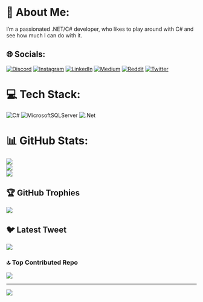 # 💫 About Me:
I’m a passionated .NET/C# developer, who likes to play around with C# and see how much I can do with it.


## 🌐 Socials:
[![Discord](https://img.shields.io/badge/Discord-%237289DA.svg?logo=discord&logoColor=white)](https://discord.gg/.mbark) [![Instagram](https://img.shields.io/badge/Instagram-%23E4405F.svg?logo=Instagram&logoColor=white)](https://instagram.com/MbarkT3sto) [![LinkedIn](https://img.shields.io/badge/LinkedIn-%230077B5.svg?logo=linkedin&logoColor=white)](https://linkedin.com/in/MbarkT3sto) [![Medium](https://img.shields.io/badge/Medium-12100E?logo=medium&logoColor=white)](https://medium.com/@M-B-A-R-K) [![Reddit](https://img.shields.io/badge/Reddit-%23FF4500.svg?logo=Reddit&logoColor=white)](https://reddit.com/user/MbarkT3sto) [![Twitter](https://img.shields.io/badge/Twitter-%231DA1F2.svg?logo=Twitter&logoColor=white)](https://twitter.com/MbarkT3sto) 

# 💻 Tech Stack:
![C#](https://img.shields.io/badge/c%23-%23239120.svg?style=for-the-badge&logo=c-sharp&logoColor=white) ![MicrosoftSQLServer](https://img.shields.io/badge/Microsoft%20SQL%20Sever-CC2927?style=for-the-badge&logo=microsoft%20sql%20server&logoColor=white) ![.Net](https://img.shields.io/badge/.NET-5C2D91?style=for-the-badge&logo=.net&logoColor=white)
# 📊 GitHub Stats:
![](https://github-readme-stats.vercel.app/api?username=MbarkT3STO&theme=dark&hide_border=false&include_all_commits=true&count_private=true)<br/>
![](https://github-readme-streak-stats.herokuapp.com/?user=MbarkT3STO&theme=dark&hide_border=false)<br/>
![](https://github-readme-stats.vercel.app/api/top-langs/?username=MbarkT3STO&theme=dark&hide_border=false&include_all_commits=true&count_private=true&layout=compact)

## 🏆 GitHub Trophies
![](https://github-profile-trophy.vercel.app/?username=MbarkT3STO&theme=radical&no-frame=false&no-bg=true&margin-w=4)

## 🐦 Latest Tweet
[![](https://gtce.itsvg.in/api?username=MbarkT3sto)](https://github.com/VishwaGauravIn/github-twitter-card-embed)

### 🔝 Top Contributed Repo
![](https://github-contributor-stats.vercel.app/api?username=MbarkT3STO&limit=5&theme=dark&combine_all_yearly_contributions=true)

---
[![](https://visitcount.itsvg.in/api?id=MbarkT3STO&icon=0&color=1)](https://visitcount.itsvg.in)

<!-- Proudly created with GPRM ( https://gprm.itsvg.in ) -->
